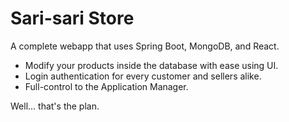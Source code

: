 # Sari-sari Store

A complete webapp that uses Spring Boot, MongoDB, and React.

- Modify your products inside the database with ease using UI.
- Login authentication for every customer and sellers alike.
- Full-control to the Application Manager.

Well... that's the plan.